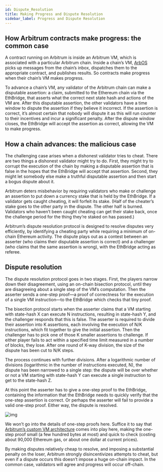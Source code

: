 ```yaml
---
id: Dispute_Resolution
title: Making Progress and Dispute Resolution
sidebar_label: Progress and Dispute Resolution
---
```


## How Arbitrum contracts make progress: the common case

A contract running on Arbitrum is inside an Arbitrum VM, which is associated with a particular Arbitrum chain. Inside a chain’s VM, [ArbOS](ArbOS.md) picks up messages from the chain’s inbox, dispatches them to the appropriate contract, and publishes results. So contracts make progress when their chain’s VM makes progress.

To advance a chain’s VM, any validator of the Arbitrum chain can make a disputable assertion: a claim, submitted to the Ethereum chain via the EthBridge, that asserts what the correct next state hash and actions of the VM are. After this disputable assertion, the other validators have a time window to dispute the assertion if they believe it incorrect. If the assertion is correct, it’s almost certain that nobody will dispute it as this will run counter to their incentives and incur a significant penalty. After the dispute window closes, the EthBridge will accept the assertion as correct, allowing the VM to make progress.

## How a chain advances: the malicious case

The challenging case arises when a dishonest validator tries to cheat.  There are two things a dishonest validator might try to do.  First, they might try to corrupt the execution of the chain by making a disputable assertion that is false in the hopes that the EthBridge will accept that assertion. Second, they might let somebody else make a truthful disputable assertion and then start a bogus dispute about it.

Arbitrum deters misbehavior by requiring validators who make or challenge an assertion to put down a currency stake that is held by the EthBridge. If a validator gets caught cheating, it will forfeit its stake. (Half of the cheater’s stake goes to the other party in the dispute. The other half is burned. Validators who haven’t been caught cheating can get their stake back, once the challenge period for the thing they’re staked on has passed.)

Arbitrum’s dispute resolution protocol is designed to resolve disputes very efficiently, by identifying a cheating party while requiring a minimum of on-chain Ethereum activity. The dispute plays out as a contest between an asserter (who claims their disputable assertion is correct) and a challenger (who claims that the same assertion is wrong), with the EthBridge acting as referee.



## Dispute resolution

The dispute resolution protocol goes in two stages. First, the players narrow down their disagreement, using an on-chain bisection protocol, until they are disagreeing about a single step of the VM’s computation. Then the asserter sends a one-step proof—a proof of correctness for the execution of a single VM instruction—to the EthBridge which checks that tiny proof.

The bisection protocol starts when the asserter claims that a VM starting with state-hash X can execute N instructions, resulting in state-hash Y, and the challenger responds that this is false. 
The asserter is required to divide their assertion into K assertions, each involving the execution of N/K instructions, which fit together to give the initial assertion. Then the challenger has to pick one of those K smaller assertions to challenge. If either player fails to act within a specified time limit measured in a number of blocks, they lose. After one round of K-way division, the size of the dispute has been cut to N/K steps.  

The process continues with further divisions. After a logarithmic number of divisions (logarithmic in the number of instructions executed, N), the dispute has been narrowed to a single step: the dispute will be over whether or not a VM starting with state-hash Y can execute a single instruction to get to the state-hash Z.

At this point the asserter has to give a one-step proof to the EthBridge, containing the information that the EthBridge needs to quickly verify that the one-step assertion is correct.  Or perhaps the asserter will fail to provide a valid one-step proof. Either way, the dispute is resolved.

![img](http://staging-developer.offchainlabs.com/img/Arbitrum_dispute.png)

We won’t go into the details of one-step proofs here. Suffice it to say that [Arbitrum’s custom VM architecture](AVM_Design.md) comes into play here, making the one-step proof small (a few hundred bytes at most) and quick to check (costing about 90,000 Ethereum gas, or about one dollar at current prices).

By making disputes relatively cheap to resolve, and imposing a substantial penalty on the loser, Arbitrum strongly disincentivizes attempts to cheat, but even if a dispute occurs this doesn’t impose a huge on-chain impact. In the common case, validators will agree and progress will occur off-chain.

